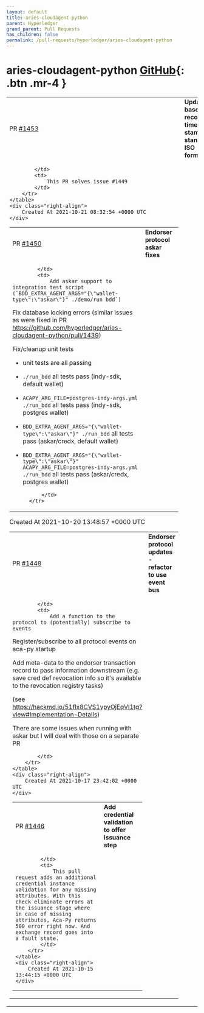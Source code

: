 ```yaml
---
layout: default
title: aries-cloudagent-python
parent: Hyperledger
grand_parent: Pull Requests
has_children: false
permalink: /pull-requests/hyperledger/aries-cloudagent-python
---
```


# aries-cloudagent-python <span class="fs-3 right-align">[GitHub](https://github.com/hyperledger/aries-cloudagent-python){: .btn .mr-4 }</span>


<div>
    <table>
        <tr>
            <td>
                PR <a href="https://github.com/hyperledger/aries-cloudagent-python/pull/1453" class=".btn">#1453</a>
            </td>
            <td>
                <b>
                    Update base record time-stamp to standard ISO format
                </b>
            </td>
        </tr>
        <tr>
            <td>
                
            </td>
            <td>
                This PR solves issue #1449 
            </td>
        </tr>
    </table>
    <div class="right-align">
        Created At 2021-10-21 08:32:54 +0000 UTC
    </div>
</div>

<div>
    <table>
        <tr>
            <td>
                PR <a href="https://github.com/hyperledger/aries-cloudagent-python/pull/1450" class=".btn">#1450</a>
            </td>
            <td>
                <b>
                    Endorser protocol askar fixes
                </b>
            </td>
        </tr>
        <tr>
            <td>
                
            </td>
            <td>
                Add askar support to integration test script (`BDD_EXTRA_AGENT_ARGS="{\"wallet-type\":\"askar\"}" ./demo/run_bdd`)

Fix database locking errors (similar issues as were fixed in PR https://github.com/hyperledger/aries-cloudagent-python/pull/1439)

Fix/cleanup unit tests

- unit tests are all passing
- `./run_bdd` all tests pass (indy-sdk, default wallet)
- `ACAPY_ARG_FILE=postgres-indy-args.yml ./run_bdd` all tests pass (indy-sdk, postgres wallet)
- `BDD_EXTRA_AGENT_ARGS="{\"wallet-type\":\"askar\"}" ./run_bdd` all tests pass (askar/credx, default wallet)
- `BDD_EXTRA_AGENT_ARGS="{\"wallet-type\":\"askar\"}" ACAPY_ARG_FILE=postgres-indy-args.yml ./run_bdd` all tests pass (askar/credx, postgres wallet)

            </td>
        </tr>
    </table>
    <div class="right-align">
        Created At 2021-10-20 13:48:57 +0000 UTC
    </div>
</div>

<div>
    <table>
        <tr>
            <td>
                PR <a href="https://github.com/hyperledger/aries-cloudagent-python/pull/1448" class=".btn">#1448</a>
            </td>
            <td>
                <b>
                    Endorser protocol updates - refactor to use event bus
                </b>
            </td>
        </tr>
        <tr>
            <td>
                
            </td>
            <td>
                Add a function to the protocol to (potentially) subscribe to events

Register/subscribe to all protocol events on aca-py startup

Add meta-data to the endorser transaction record to pass information downstream (e.g. save cred def revocation info so it's available to the revocation registry tasks)

(see https://hackmd.io/51flx8CVS1ypyOjEqVl1tg?view#Implementation-Details)

There are some issues when running with askar but I will deal with those on a separate PR

            </td>
        </tr>
    </table>
    <div class="right-align">
        Created At 2021-10-17 23:42:02 +0000 UTC
    </div>
</div>

<div>
    <table>
        <tr>
            <td>
                PR <a href="https://github.com/hyperledger/aries-cloudagent-python/pull/1446" class=".btn">#1446</a>
            </td>
            <td>
                <b>
                    Add credential validation to offer issuance step
                </b>
            </td>
        </tr>
        <tr>
            <td>
                
            </td>
            <td>
                This pull request adds an additional credential instance validation for any missing attributes. With this check eliminate errors at the issuance stage where in case of missing attributes, Aca-Py returns 500 error right now. And exchange record goes into a fault state.
            </td>
        </tr>
    </table>
    <div class="right-align">
        Created At 2021-10-15 13:44:15 +0000 UTC
    </div>
</div>

